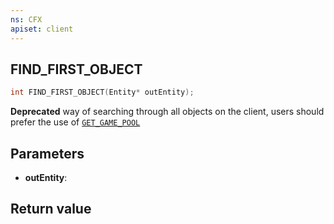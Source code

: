 ```yaml
---
ns: CFX
apiset: client
---
```

## FIND_FIRST_OBJECT

```c
int FIND_FIRST_OBJECT(Entity* outEntity);
```

**Deprecated** way of searching through all objects on the client, users should prefer the use of [`GET_GAME_POOL`](#_0x2B9D4F50)

## Parameters
* **outEntity**: 

## Return value
